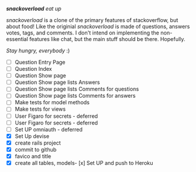 ***snackoverload*** _eat up_

*snackoverload* is a clone of the primary features of stackoverflow, 
but about food! Like the originial *snackoverload* is made of questions, answers
votes, tags, and comments. I don't intend on implementing the non-essential 
features like chat, but the main stuff should be there. Hopefully. 

_Stay hungry, everybody_ :)


- [ ] Question Entry Page
- [ ] Question Index
- [ ] Question Show page
- [ ] Question Show page lists Answers
- [ ] Question Show page lists Comments for questions
- [ ] Question Show page lists Comments for answers
- [ ] Make tests for model methods
- [ ] Make tests for views
- [ ] User Figaro for secrets - deferred
- [ ] User Figaro for secrets - deferred
- [ ] Set UP omniauth - deferred
- [x] Set Up devise
- [x] create rails project
- [x] commit to github
- [x] favico and title
- [x] create all tables, models- [x] Set UP and push to Heroku